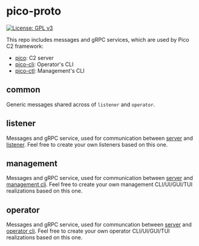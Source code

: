# pico-proto

[![License: GPL v3](https://img.shields.io/badge/License-GPLv3-blue.svg)](https://www.gnu.org/licenses/gpl-3.0)

This repo includes messages and gRPC services, which are used by Pico C2 framework:
- [pico](https://github.com/PicoTools/pico): C2 server
- [pico-cli](https://github.com/PicoTools/pico-cli): Operator's CLI
- [pico-ctl](https://github.com/PicoTools/pico/cmd/pico-ctl): Management's CLI

## common

Generic messages shared across of `listener` and `operator`.

## listener

Messages and gRPC service, used for communication between [server](https://github.com/PicoTools/pico) and [listener](https://github.com/PicoTools/example-listener). Feel free to create your own listeners based on this one.

## management

Messages and gRPC service, used for communication between [server](https://github.com/PicoTools/pico) and [management cli](https://github.com/PicoTools/pico/cmd/pico-ctl). Feel free to create your own management CLI/UI/GUI/TUI realizations based on this one.

## operator

Messages and gRPC service, used for communcation between [server](https://github.com/PicoTools/pico) and [operator cli](https://github.com/PicoTools/pico-cli). Feel free to create your own operator CLI/UI/GUI/TUI realizations based on this one.
